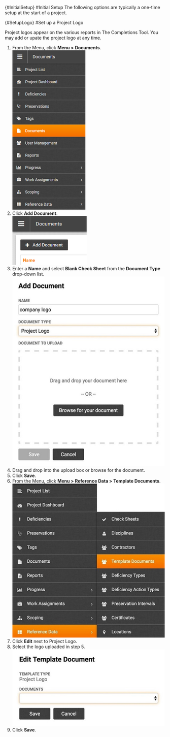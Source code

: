 {#InitialSetup}
#Initial Setup 
The following options are typically a one-time setup at the start of a project.

{#SetupLogo}
#Set up a Project Logo 

Project logos appear on the various reports in The Completions Tool. You may add or upate the project logo at any time. 

1. From the Menu, click **Menu > Documents**.  
![Menu > Documents](images/MDocs.PNG)
2. Click **Add Document**.  
![Add Document](images\Adddoc.png)
3.  Enter a **Name** and select **Blank Check Sheet** from the **Document Type** drop-down list.    
![Add Document > Check Sheet Template](images/add_project_logo_document.jpg)
4. Drag and drop into the upload box or browse for the document. 
5. Click **Save**.
6. From the Menu, click **Menu > Reference Data > Template Documents**.  
![Menu > Reference Data > Template Documents](images/reference_data_tempate_docs.jpg)
7. Click **Edit** next to Project Logo.
8. Select the logo uploaded in step 5.  
![Select Project Logo](images/select_project_logo.jpg)
7. Click **Save**.
 